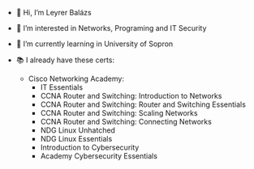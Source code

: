 - 👋 Hi, I’m Leyrer Balázs
- 👀 I’m interested in Networks, Programing and IT Security
- 🌱 I’m currently learning in University of Sopron

- :books: I already have these certs:
    - Cisco Networking Academy:
        - IT Essentials
        - CCNA Router and Switching: Introduction to Networks
        - CCNA Router and Switching: Router and Switching Essentials
        - CCNA Router and Switching: Scaling Networks
        - CCNA Router and Switching: Connecting Networks
        - NDG Linux Unhatched
        - NDG Linux Essentials
        - Introduction to Cybersecurity
        - Academy Cybersecurity Essentials
